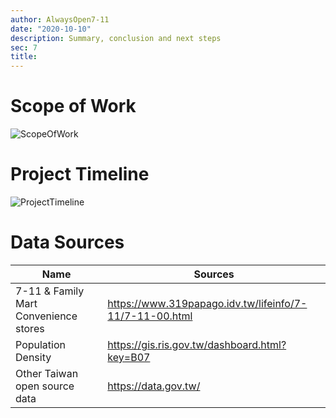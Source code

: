 ```yaml
---
author: AlwaysOpen7-11
date: "2020-10-10"
description: Summary, conclusion and next steps
sec: 7
title:
---
```


# Scope of Work

![ScopeOfWork](/post/images_files/ScopeOfWork.png)

# Project Timeline

![ProjectTimeline](/post/images_files/ProjectTimeline.png)

# Data Sources

 Name                                 | Sources
 -------------------------------------|---------------------------------------------------------
7-11 & Family Mart Convenience stores | https://www.319papago.idv.tw/lifeinfo/7-11/7-11-00.html 
Population Density                    | https://gis.ris.gov.tw/dashboard.html?key=B07 
Other Taiwan open source data         | https://data.gov.tw/ 



